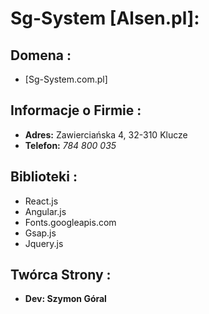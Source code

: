 # Sg-System [Alsen.pl]:

##  Domena :

- [Sg-System.com.pl]

## Informacje o Firmie :

- **Adres:** Zawierciańska 4, 32-310 Klucze
- **Telefon:** *784 800 035*

## Biblioteki :

- React.js
- Angular.js
- Fonts.googleapis.com
- Gsap.js
- Jquery.js

## Twórca Strony :

- **Dev: Szymon Góral** 
